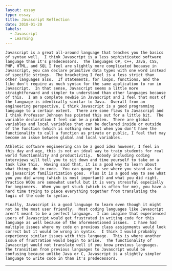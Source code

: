 ```yaml
---
layout: essay
type: essay
title: Javascript Reflection
date: 2018-01-20
labels:
  - Javascript
  - Learning
---
```



	Javascript is a great all-around language that teaches you the basics of syntax well.  I think Javascript is a less sophisticated software language than it's predecessors.  The languages C#, C++, Java, CSS, PHP, HTML, and SQL I feel are slightly more complicated because in Javascript, you can declare primitive data types with one word instead of specific strings.  The bracketing I feel is a less strict than other languages also.  If statements, for loops, functions, and the like don't require as much syntax for the same application to run in Javascript.  In that sense, Javascript seems a little more straightforward and simpler to understand than other languages because of this.  I am a complete newbie in Javascript and I feel that most of the language is identically similar to Java.  Overall from an engineering perspective, I think Javascript is a good programming language to a certain extent.  There are some flaws to Javascript and I think Professor Johnson has pointed this out for a little bit.  The variable declaration I feel can be a problem.  There are global variables and local variables that can be declared inside or outside of the function (which is nothing new) but when you don't have the functionality to call a function as private or public, I feel that may become an issue between global and local variables.
	
	Athletic software engineering can be a good idea however, I feel in this day and age, this is not an ideal way to train students for real world functionality and productivitiy.  Nobody including coding interviews will tell you to sit down and time yourself to take on a task like this.  Having said that, it is a good way to learn about what things do in code.  You can gauge to see where you stand as far as javascript familiarization goes.  Plus it is a good way to see what you you did wrong (which is most important) and what you did right.  Practice WODs are somewhat useful but it is very stressful especially for beginners.  When you get stuck (which is often for me), you have a hard time trying to piece everything together from translating the logic of the code to syntax.  
	
	Finally, Javascript is a good language to learn even though it might not be the most user friendly.  Most coding languages like Javascript aren't meant to be a perfect language.  I can imagine that experienced users of Javascript would get frustrated in writing code for this language as well because of the aforementioned issues.  I have had multiple issues where my code on previous class assignments would look correct but it would be wrong in syntax.  I think I would probably experience similar issues with this language.  This is where another issue of frustration would begin to arise.  The functionality of Javascript would not translate well if you know previous languages.  The transition from previous languages to Javascript would be confusing because unlike Java or C, Javascript is a slightly simpler language to write code in than it's predecessors. 
---
